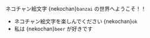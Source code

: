 ネコチャン絵文字 {nekochan}`banzai` の世界へようこそ！！

* ネコチャン絵文字を楽しんでください {nekochan}`ok`
* 私は {nekochan}`beer` が好きです
